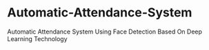 # Automatic-Attendance-System
Automatic Attendance System Using Face Detection Based On Deep Learning Technology 
